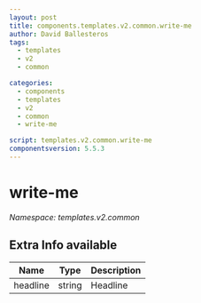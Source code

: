```yaml
---
layout: post
title: components.templates.v2.common.write-me
author: David Ballesteros
tags:
  - templates
  - v2
  - common

categories:
  - components
  - templates
  - v2
  - common
  - write-me

script: templates.v2.common.write-me
componentsversion: 5.5.3
---
```

# write-me

*Namespace: templates.v2.common*

## Extra Info available

| Name | Type | Description |
| --- | --- | --- |
| headline | string | Headline |